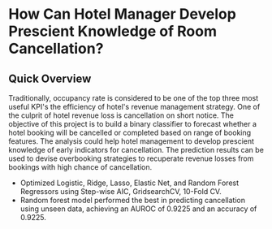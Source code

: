 # How Can Hotel Manager Develop Prescient Knowledge of Room Cancellation?

## Quick Overview
Traditionally, occupancy rate is considered to be one of the top three most useful KPI's the efficiency of hotel's revenue management strategy. One of the culprit of hotel revenue loss is cancellation on short notice. The objective of this project is to build a binary classifier to forecast whether a hotel booking will be cancelled or completed based on range of booking features. The analysis could help hotel management to develop prescient knowledge of early indicators for cancellation. The prediction results can be used to devise overbooking strategies to recuperate revenue losses from bookings with high chance of cancellation.

- Optimized Logistic, Ridge, Lasso, Elastic Net, and Random Forest Regressors using Step-wise AIC, GridsearchCV, 10-Fold CV.
- Random forest model performed the best in predicting cancellation using unseen data, achieving an AUROC of 0.9225 and an accuracy of 0.9225.

